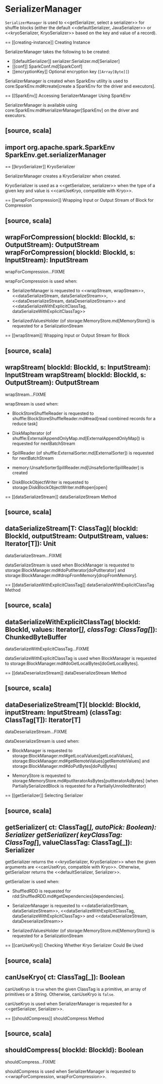 # SerializerManager

`SerializerManager` is used to <<getSerializer, select a serializer>> for shuffle blocks (either the default <<defaultSerializer, JavaSerializer>> or <<kryoSerializer, KryoSerializer>> based on the key and value of a record).

== [[creating-instance]] Creating Instance

SerializerManager takes the following to be created:

* [[defaultSerializer]] serializer:Serializer.md[Serializer]
* [[conf]] SparkConf.md[SparkConf]
* [[encryptionKey]] Optional encryption key (`[Array[Byte]]`)

SerializerManager is created when SparkEnv utility is used to core:SparkEnv.md#create[create a SparkEnv for the driver and executors].

== [[SparkEnv]] Accessing SerializerManager Using SparkEnv

SerializerManager is available using core:SparkEnv.md#serializerManager[SparkEnv] on the driver and executors.

[source, scala]
----
import org.apache.spark.SparkEnv
SparkEnv.get.serializerManager
----

== [[kryoSerializer]] KryoSerializer

SerializerManager creates a KryoSerializer when created.

KryoSerializer is used as a <<getSerializer, serializer>> when the type of a given key and value is <<canUseKryo, compatible with Kryo>>.

== [[wrapForCompression]] Wrapping Input or Output Stream of Block for Compression

[source, scala]
----
wrapForCompression(
  blockId: BlockId,
  s: OutputStream): OutputStream
wrapForCompression(
  blockId: BlockId,
  s: InputStream): InputStream
----

wrapForCompression...FIXME

wrapForCompression is used when:

* SerializerManager is requested to <<wrapStream, wrapStream>>, <<dataSerializeStream, dataSerializeStream>>, <<dataDeserializeStream, dataDeserializeStream>> and <<dataSerializeWithExplicitClassTag, dataSerializeWithExplicitClassTag>>

* SerializedValuesHolder (of storage:MemoryStore.md[MemoryStore]) is requested for a SerializationStream

== [[wrapStream]] Wrapping Input or Output Stream for Block

[source, scala]
----
wrapStream(
  blockId: BlockId,
  s: InputStream): InputStream
wrapStream(
  blockId: BlockId,
  s: OutputStream): OutputStream
----

wrapStream...FIXME

wrapStream is used when:

* BlockStoreShuffleReader is requested to shuffle:BlockStoreShuffleReader.md#read[read combined records for a reduce task]

* DiskMapIterator (of shuffle:ExternalAppendOnlyMap.md[ExternalAppendOnlyMap]) is requested for nextBatchStream

* SpillReader (of shuffle:ExternalSorter.md[ExternalSorter]) is requested for nextBatchStream

* memory:UnsafeSorterSpillReader.md[UnsafeSorterSpillReader] is created

* DiskBlockObjectWriter is requested to storage:DiskBlockObjectWriter.md#open[open]

== [[dataSerializeStream]] dataSerializeStream Method

[source, scala]
----
dataSerializeStream[T: ClassTag](
  blockId: BlockId,
  outputStream: OutputStream,
  values: Iterator[T]): Unit
----

dataSerializeStream...FIXME

dataSerializeStream is used when BlockManager is requested to storage:BlockManager.md#doPutIterator[doPutIterator] and storage:BlockManager.md#dropFromMemory[dropFromMemory].

== [[dataSerializeWithExplicitClassTag]] dataSerializeWithExplicitClassTag Method

[source, scala]
----
dataSerializeWithExplicitClassTag(
  blockId: BlockId,
  values: Iterator[_],
  classTag: ClassTag[_]): ChunkedByteBuffer
----

dataSerializeWithExplicitClassTag...FIXME

dataSerializeWithExplicitClassTag is used when BlockManager is requested to storage:BlockManager.md#doGetLocalBytes[doGetLocalBytes].

== [[dataDeserializeStream]] dataDeserializeStream Method

[source, scala]
----
dataDeserializeStream[T](
  blockId: BlockId,
  inputStream: InputStream)
  (classTag: ClassTag[T]): Iterator[T]
----

dataDeserializeStream...FIXME

dataDeserializeStream is used when:

* BlockManager is requested to storage:BlockManager.md#getLocalValues[getLocalValues], storage:BlockManager.md#getRemoteValues[getRemoteValues] and storage:BlockManager.md#doPutBytes[doPutBytes]

* MemoryStore is requested to storage:MemoryStore.md#putIteratorAsBytes[putIteratorAsBytes] (when PartiallySerializedBlock is requested for a PartiallyUnrolledIterator)

== [[getSerializer]] Selecting Serializer

[source, scala]
----
getSerializer(
  ct: ClassTag[_],
  autoPick: Boolean): Serializer
getSerializer(
  keyClassTag: ClassTag[_],
  valueClassTag: ClassTag[_]): Serializer
----

getSerializer returns the <<kryoSerializer, KryoSerializer>> when the given arguments are <<canUseKryo, compatible with Kryo>>. Otherwise, getSerializer returns the <<defaultSerializer, Serializer>>.

getSerializer is used when:

* ShuffledRDD is requested for rdd:ShuffledRDD.md#getDependencies[dependencies].

* SerializerManager is requested to <<dataSerializeStream, dataSerializeStream>>, <<dataSerializeWithExplicitClassTag, dataSerializeWithExplicitClassTag>> and <<dataDeserializeStream, dataDeserializeStream>>

* SerializedValuesHolder (of storage:MemoryStore.md[MemoryStore]) is requested for a SerializationStream

== [[canUseKryo]] Checking Whether Kryo Serializer Could Be Used

[source, scala]
----
canUseKryo(
  ct: ClassTag[_]): Boolean
----

canUseKryo is `true` when the given ClassTag is a primitive, an array of primitives or a String. Otherwise, canUseKryo is `false`.

canUseKryo is used when SerializerManager is requested for a <<getSerializer, Serializer>>.

== [[shouldCompress]] shouldCompress Method

[source, scala]
----
shouldCompress(
  blockId: BlockId): Boolean
----

shouldCompress...FIXME

shouldCompress is used when SerializerManager is requested to <<wrapForCompression, wrapForCompression>>.
